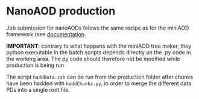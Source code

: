 NanoAOD production
==================

Job submission for nanoAODs folows the same recipe as for the miniAOD framework (see [documentation](https://github.com/CJLST/ZZAnalysis/wiki/SubmittingJobs).

**IMPORTANT**: contrary to what happens with the miniAOD tree maker, they python executable in the batch scripts depends directly on the .py code in the working area. The py code should therefore not be modified while production is being run

The script `haddData.csh` can be run from the production folder after chunks have been hadded with `haddChunks.py`, in order to merge the different data PDs into a single root file.
